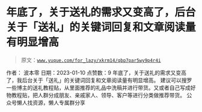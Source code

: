 # 年底了，关于送礼的需求又变高了，后台关于「送礼」的关键词回复和文章阅读量有明显增高

> 原文：[`www.yuque.com/for_lazy/xkrm14/qbp7par5wy9p4r4i`](https://www.yuque.com/for_lazy/xkrm14/qbp7par5wy9p4r4i)

<ne-p id="ud5942d95" data-lake-id="ud5942d95"><ne-text id="u30a543ae">作者： 波本零</ne-text></ne-p> <ne-p id="uab8b7293" data-lake-id="uab8b7293"><ne-text id="u2581e945">日期：2023-01-10</ne-text></ne-p> <ne-p id="u295fd892" data-lake-id="u295fd892"><ne-text id="ucac916d6">点赞数：</ne-text><ne-text id="uc2859f67" ne-bold="true">9</ne-text></ne-p> <ne-hole id="ub8e624e1" data-lake-id="ub8e624e1"><ne-card data-card-name="hr" data-card-type="block" id="OvJTg" data-event-boundary="card"><ne-p id="u00927356" data-lake-id="u00927356"><ne-text id="u3a8659e5">年底了，关于送礼的需求又变高了，我后台关于「送礼」的关键词回复和文章阅读量有明显增高。</ne-text> <ne-text id="ua39b8615">建议可以搜罗一些博主的送礼教程贴，从里面推荐的礼品中洗稿并进行带货。又或者自己写成好物教程贴，把人群分成朋友、亲戚家人、领导、客户等进行分类做推荐带货。</ne-text></ne-p> <ne-hole id="u6aa7a84a" data-lake-id="u6aa7a84a"><ne-card data-card-name="hr" data-card-type="block" id="HgM75" data-event-boundary="card"><ne-p id="u2299c919" data-lake-id="u2299c919"><ne-text id="u1c50f3f2">公众号懒人找资源，懒人专属群分享</ne-text></ne-p></ne-card></ne-hole></ne-card></ne-hole>